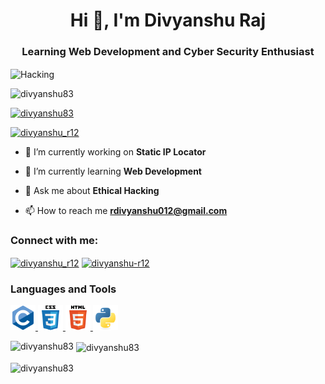 <h1 align="center">Hi 👋, I'm Divyanshu Raj</h1>
<h3 align="center">Learning Web Development and Cyber Security Enthusiast</h3>
<img align="center" alt="Hacking" width="400" src="https://adcy.io/wp-content/uploads/2020/04/anti-hacking.gif">


<p align="left"> <img src="https://komarev.com/ghpvc/?username=divyanshu83&label=Profile%20views&color=0e75b6&style=flat" alt="divyanshu83" /> </p>

<p align="left"> <a href="https://github.com/ryo-ma/github-profile-trophy"><img src="https://github-profile-trophy.vercel.app/?username=divyanshu83" alt="divyanshu83" /></a> </p>

<p align="left"> <a href="https://twitter.com/divyanshu_r12" target="blank"><img src="https://img.shields.io/twitter/follow/divyanshu_r12?logo=twitter&style=for-the-badge" alt="divyanshu_r12" /></a> </p>

- 🔭 I’m currently working on **Static IP Locator**

- 🌱 I’m currently learning **Web Development**

- 💬 Ask me about **Ethical Hacking**

- 📫 How to reach me **rdivyanshu012@gmail.com**

<h3 align="left">Connect with me:</h3>
<p align="left">
<a href="https://twitter.com/divyanshu_r12" target="blank"><img align="center" src="https://raw.githubusercontent.com/rahuldkjain/github-profile-readme-generator/master/src/images/icons/Social/twitter.svg" alt="divyanshu_r12" height="30" width="40" /></a>
<a href="https://linkedin.com/in/divyanshu-r12" target="blank"><img align="center" src="https://raw.githubusercontent.com/rahuldkjain/github-profile-readme-generator/master/src/images/icons/Social/linked-in-alt.svg" alt="divyanshu-r12" height="30" width="40" /></a>
</p>

<h3 align="left">Languages and Tools</h3>
<p align="left"> <a href="https://www.cprogramming.com/" target="_blank" rel="noreferrer"> <img src="https://raw.githubusercontent.com/devicons/devicon/master/icons/c/c-original.svg" alt="c" width="40" height="40"/> </a> <a href="https://www.w3schools.com/css/" target="_blank" rel="noreferrer"> <img src="https://raw.githubusercontent.com/devicons/devicon/master/icons/css3/css3-original-wordmark.svg" alt="css3" width="40" height="40"/> </a> <a href="https://www.w3.org/html/" target="_blank" rel="noreferrer"> <img src="https://raw.githubusercontent.com/devicons/devicon/master/icons/html5/html5-original-wordmark.svg" alt="html5" width="40" height="40"/> </a> <a href="https://www.python.org" target="_blank" rel="noreferrer"> <img src="https://raw.githubusercontent.com/devicons/devicon/master/icons/python/python-original.svg" alt="python" width="40" height="40"/> </a> </p>

<p><img align="left" src="https://github-readme-stats.vercel.app/api/top-langs?username=divyanshu83&show_icons=true&locale=en&layout=compact" alt="divyanshu83" /></p>

<p>&nbsp;<img align="center" src="https://github-readme-stats.vercel.app/api?username=divyanshu83&show_icons=true&locale=en" alt="divyanshu83" /></p>

<p><img align="center" src="https://github-readme-streak-stats.herokuapp.com/?user=divyanshu83&" alt="divyanshu83" /></p>
